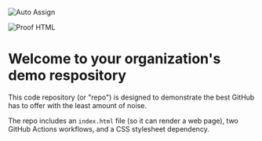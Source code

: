 ![Auto Assign](https://github.com/2023CSE4006-Stroke-Striker/demo-repository/actions/workflows/auto-assign.yml/badge.svg)

![Proof HTML](https://github.com/2023CSE4006-Stroke-Striker/demo-repository/actions/workflows/proof-html.yml/badge.svg)

# Welcome to your organization's demo respository
This code repository (or "repo") is designed to demonstrate the best GitHub has to offer with the least amount of noise.

The repo includes an `index.html` file (so it can render a web page), two GitHub Actions workflows, and a CSS stylesheet dependency.
